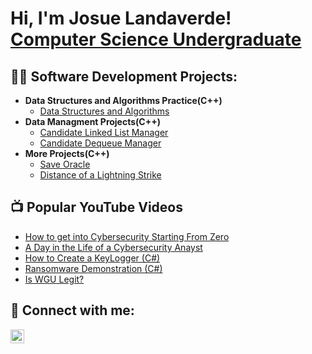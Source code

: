 <h1>Hi, I'm Josue Landaverde! <br/><a href="https://github.com/jlndvr">Computer Science Undergraduate</a> <a href="https://www.linkedin.com/in/jlndvr/"></a></h1>

<h2>👨‍💻 Software Development Projects:</h2>

- <b>Data Structures and Algorithms Practice(C++)</b>
  - [Data Structures and Algorithms](https://github.com/jlndvr/Data-Structures-and-Algorithms-Practice-)
- <b>Data Managment Projects(C++)</b>
  - [Candidate Linked List Manager](https://github.com/jlndvr/Candidate-Linked-List-Manager)
  - [Candidate Dequeue Manager](https://github.com/jlndvr/Candidate-Dequeue-Manager)
- <b>More Projects(C++)</b>
  - [Save Oracle](https://github.com/jlndvr/Save-Oracle)
  - [Distance of a Lightning Strike](https://github.com/jlndvr/Distance-of-a-Lightning-Strike)
    
<h2>📺 Popular YouTube Videos</h2>

- [How to get into Cybersecurity Starting From Zero](https://www.youtube.com/watch?v=a83ASGn_V_s)
- [A Day in the Life of a Cybersecurity Anayst](https://www.youtube.com/watch?v=uHy3oM7NnoU)
- [How to Create a KeyLogger (C#)](https://www.youtube.com/watch?v=N-L9hklSlNk)
- [Ransomware Demonstration (C#)](https://www.youtube.com/watch?v=OfvdQeh79s0)
- [Is WGU Legit?](https://www.youtube.com/watch?v=E2MwRWxDBkA)

<h2> 🤳 Connect with me:</h2>

[<img align="left" alt="JosueLandaverde | LinkedIn" width="22px" src="https://cdn.jsdelivr.net/npm/simple-icons@v3/icons/linkedin.svg" />][linkedin]



[linkedin]: https://www.linkedin.com/in/jlndvr

<!---
jlndvr/jlndvr is a ✨ special ✨ repository because its `README.md` (this file) appears on your GitHub profile.
You can click the Preview link to take a look at your changes.
--->
